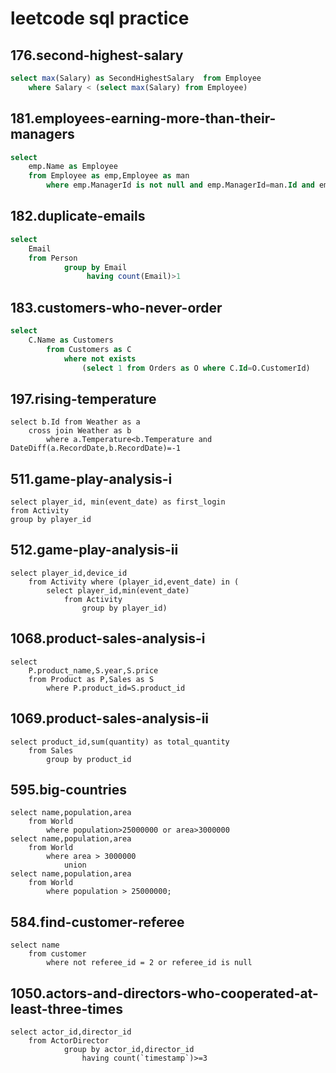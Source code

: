 # leetcode sql practice
## 176.second-highest-salary

``` sql
select max(Salary) as SecondHighestSalary  from Employee
    where Salary < (select max(Salary) from Employee)
```
## 181.employees-earning-more-than-their-managers

``` sql
select 
    emp.Name as Employee
    from Employee as emp,Employee as man
        where emp.ManagerId is not null and emp.ManagerId=man.Id and emp.Salary>man.Salary
```

## 182.duplicate-emails

``` sql 
select 
    Email
    from Person 
            group by Email
                 having count(Email)>1
```

## 183.customers-who-never-order

``` sql
select 
    C.Name as Customers
        from Customers as C
            where not exists 
                (select 1 from Orders as O where C.Id=O.CustomerId)
```

## 197.rising-temperature
``` mysql
select b.Id from Weather as a
    cross join Weather as b
        where a.Temperature<b.Temperature and DateDiff(a.RecordDate,b.RecordDate)=-1
```

## 511.game-play-analysis-i
``` mysql
select player_id, min(event_date) as first_login 
from Activity
group by player_id
```

## 512.game-play-analysis-ii
```mysql 
select player_id,device_id
    from Activity where (player_id,event_date) in (
        select player_id,min(event_date) 
            from Activity 
                group by player_id) 
```

## 1068.product-sales-analysis-i
```mysql
select 
    P.product_name,S.year,S.price
    from Product as P,Sales as S
        where P.product_id=S.product_id
```

## 1069.product-sales-analysis-ii
```mysql
select product_id,sum(quantity) as total_quantity 
    from Sales
        group by product_id
```

## 595.big-countries
```mysql
select name,population,area 
    from World
        where population>25000000 or area>3000000 
select name,population,area 
    from World
        where area > 3000000
            union
select name,population,area 
    from World
        where population > 25000000;
```

## 584.find-customer-referee
```mysql
select name 
    from customer 
        where not referee_id = 2 or referee_id is null
```

## 1050.actors-and-directors-who-cooperated-at-least-three-times
```mysql
select actor_id,director_id
    from ActorDirector
            group by actor_id,director_id
                having count(`timestamp`)>=3
```
